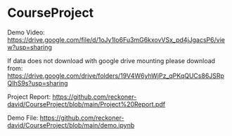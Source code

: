 # CourseProject

Demo Video: https://drive.google.com/file/d/1oJy1Io6Fu3mG6kxovVSx_pd4jJgacsP6/view?usp=sharing

If data does not download with google drive mounting please download from: https://drive.google.com/drive/folders/19V4W6yhWjPz_qPKqQUCs86JSRpQIhS9s?usp=sharing


Project Report: https://github.com/reckoner-david/CourseProject/blob/main/Project%20Report.pdf

Demo File: https://github.com/reckoner-david/CourseProject/blob/main/demo.ipynb
